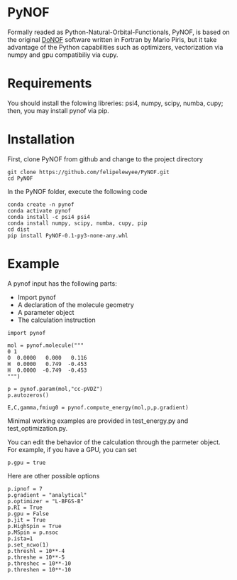 # PyNOF

Formally readed as Python-Natural-Orbital-Functionals, PyNOF, is based on the original [DoNOF](https://github.com/DoNOF/DoNOFsw/) software written in Fortran by Mario Piris, but it take advantage of the Python capabilities such as optimizers, vectorization via numpy and gpu compatibiliy via cupy.

# Requirements

You should install the folowing libreries: psi4, numpy, scipy, numba, cupy; then, you may install pynof via pip.

# Installation

First, clone PyNOF from github and change to the project directory
~~~
git clone https://github.com/felipelewyee/PyNOF.git
cd PyNOF
~~~

In the PyNOF folder, execute the following code
~~~
conda create -n pynof
conda activate pynof
conda install -c psi4 psi4
conda install numpy, scipy, numba, cupy, pip
cd dist
pip install PyNOF-0.1-py3-none-any.whl
~~~

# Example

A pynof input has the following parts:
- Import pynof
- A declaration of the molecule geometry
- A parameter object
- The calculation instruction
 
~~~
import pynof

mol = pynof.molecule("""
0 1
O  0.0000   0.000   0.116
H  0.0000   0.749  -0.453
H  0.0000  -0.749  -0.453
""")

p = pynof.param(mol,"cc-pVDZ")
p.autozeros()

E,C,gamma,fmiug0 = pynof.compute_energy(mol,p,p.gradient)
~~~

Minimal working examples are provided in test_energy.py and test_optimization.py.

You can edit the behavior of the calculation through the parmeter object. For example, if you have a GPU, you can set
~~~
p.gpu = true
~~~

Here are other possible options
~~~
p.ipnof = 7
p.gradient = "analytical"
p.optimizer = "L-BFGS-B"
p.RI = True
p.gpu = False
p.jit = True
p.HighSpin = True
p.MSpin = p.nsoc
p.ista=1
p.set_ncwo(1)
p.threshl = 10**-4   
p.threshe = 10**-5   
p.threshec = 10**-10 
p.threshen = 10**-10 
~~~
